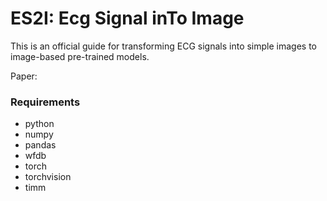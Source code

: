 # ES2I: Ecg Signal inTo Image
This is an official guide for transforming ECG signals into simple images to image-based pre-trained models.

Paper: 

### Requirements
* python
* numpy
* pandas
* wfdb
* torch
* torchvision
* timm

### 
